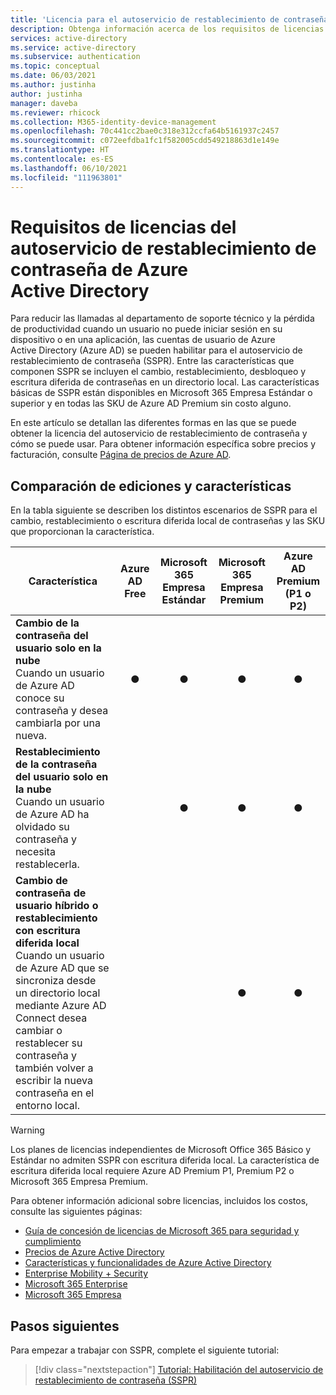 ```yaml
---
title: 'Licencia para el autoservicio de restablecimiento de contraseña: Azure Active Directory'
description: Obtenga información acerca de los requisitos de licencias del autoservicio de restablecimiento de contraseña de Azure Active Directory.
services: active-directory
ms.service: active-directory
ms.subservice: authentication
ms.topic: conceptual
ms.date: 06/03/2021
ms.author: justinha
author: justinha
manager: daveba
ms.reviewer: rhicock
ms.collection: M365-identity-device-management
ms.openlocfilehash: 70c441cc2bae0c318e312ccfa64b5161937c2457
ms.sourcegitcommit: c072eefdba1fc1f582005cdd549218863d1e149e
ms.translationtype: HT
ms.contentlocale: es-ES
ms.lasthandoff: 06/10/2021
ms.locfileid: "111963801"
---
```

# <a name="licensing-requirements-for-azure-active-directory-self-service-password-reset"></a>Requisitos de licencias del autoservicio de restablecimiento de contraseña de Azure Active Directory

Para reducir las llamadas al departamento de soporte técnico y la pérdida de productividad cuando un usuario no puede iniciar sesión en su dispositivo o en una aplicación, las cuentas de usuario de Azure Active Directory (Azure AD) se pueden habilitar para el autoservicio de restablecimiento de contraseña (SSPR). Entre las características que componen SSPR se incluyen el cambio, restablecimiento, desbloqueo y escritura diferida de contraseñas en un directorio local. Las características básicas de SSPR están disponibles en Microsoft 365 Empresa Estándar o superior y en todas las SKU de Azure AD Premium sin costo alguno.

En este artículo se detallan las diferentes formas en las que se puede obtener la licencia del autoservicio de restablecimiento de contraseña y cómo se puede usar. Para obtener información específica sobre precios y facturación, consulte [Página de precios de Azure AD](https://azure.microsoft.com/pricing/details/active-directory/).

## <a name="compare-editions-and-features"></a>Comparación de ediciones y características

En la tabla siguiente se describen los distintos escenarios de SSPR para el cambio, restablecimiento o escritura diferida local de contraseñas y las SKU que proporcionan la característica.

| Característica | Azure AD Free | Microsoft 365 Empresa Estándar | Microsoft 365 Empresa Premium | Azure AD Premium (P1 o P2) |
| --- |:---:|:---:|:---:|:---:|
| **Cambio de la contraseña del usuario solo en la nube**<br />Cuando un usuario de Azure AD conoce su contraseña y desea cambiarla por una nueva. | ● | ● | ● | ● |
| **Restablecimiento de la contraseña del usuario solo en la nube**<br />Cuando un usuario de Azure AD ha olvidado su contraseña y necesita restablecerla. | | ● | ● | ● |
| **Cambio de contraseña de usuario híbrido o restablecimiento con escritura diferida local**<br />Cuando un usuario de Azure AD que se sincroniza desde un directorio local mediante Azure AD Connect desea cambiar o restablecer su contraseña y también volver a escribir la nueva contraseña en el entorno local. | | | ● | ● |

> [!WARNING]
> Los planes de licencias independientes de Microsoft Office 365 Básico y Estándar no admiten SSPR con escritura diferida local. La característica de escritura diferida local requiere Azure AD Premium P1, Premium P2 o Microsoft 365 Empresa Premium.

Para obtener información adicional sobre licencias, incluidos los costos, consulte las siguientes páginas:


* [Guía de concesión de licencias de Microsoft 365 para seguridad y cumplimiento](/office365/servicedescriptions/microsoft-365-service-descriptions/microsoft-365-tenantlevel-services-licensing-guidance/microsoft-365-security-compliance-licensing-guidance)
* [Precios de Azure Active Directory](https://azure.microsoft.com/pricing/details/active-directory/)
* [Características y funcionalidades de Azure Active Directory](https://www.microsoft.com/cloud-platform/azure-active-directory-features)
* [Enterprise Mobility + Security](https://www.microsoft.com/cloud-platform/enterprise-mobility-security)
* [Microsoft 365 Enterprise](https://www.microsoft.com/microsoft-365/enterprise)
* [Microsoft 365 Empresa](/office365/servicedescriptions/microsoft-365-service-descriptions/microsoft-365-business-service-description)

## <a name="next-steps"></a>Pasos siguientes

Para empezar a trabajar con SSPR, complete el siguiente tutorial:

> [!div class="nextstepaction"]
> [Tutorial: Habilitación del autoservicio de restablecimiento de contraseña (SSPR)](tutorial-enable-sspr.md)